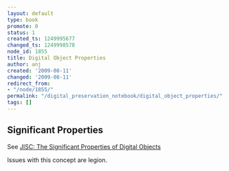 ```yaml
---
layout: default
type: book
promote: 0
status: 1
created_ts: 1249995677
changed_ts: 1249998578
node_id: 1855
title: Digital Object Properties
author: anj
created: '2009-08-11'
changed: '2009-08-11'
redirect_from:
- "/node/1855/"
permalink: "/digital_preservation_notebook/digital_object_properties/"
tags: []
---
```

Significant Properties
----------------------

See [JISC: The Significant Properties of Digital Objects](http://www.jisc.ac.uk/whatwedo/programmes/preservation/2008sigprops)

Issues with this concept are legion.





